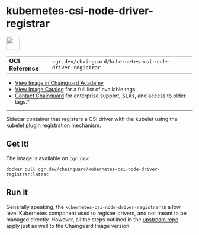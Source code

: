 <!--monopod:start-->
# kubernetes-csi-node-driver-registrar

<!--url:start-->
<a href="https://github.com/kubernetes-csi/node-driver-registrar">
<!--logo:start-->
  <img src="https://storage.googleapis.com/chainguard-academy/logos/kubernetes-csi-node-driver-registrar/logo.svg" width="36px" height="36px" />
<!--logo:end-->
</a>
<!--url:end-->

| | |
| - | - |
| **OCI Reference** | `cgr.dev/chainguard/kubernetes-csi-node-driver-registrar` |

* [View Image in Chainguard Academy](https://edu.chainguard.dev/chainguard/chainguard-images/reference/kubernetes-csi-node-driver-registrar/overview/)
* [View Image Catalog](https://console.enforce.dev/images/catalog) for a full list of available tags.
* [Contact Chainguard](https://www.chainguard.dev/chainguard-images) for enterprise support, SLAs, and access to older tags.*
---
<!--monopod:end-->

<!--overview:start-->
 Sidecar container that registers a CSI driver with the kubelet using the kubelet plugin registration mechanism. 
<!--overview:end-->

<!--getting:start-->
## Get It!
The image is available on `cgr.dev`:

```
docker pull cgr.dev/chainguard/kubernetes-csi-node-driver-registrar:latest
```
<!--getting:end-->

<!--body:start-->
## Run it

Generally speaking, the `kubernetes-csi-node-driver-registrar` is a low level Kubernetes component used to register drivers, and not meant to be managed directly. However, all the steps outlined in the [upstream repo](https://github.com/kubernetes-csi/node-driver-registrar) apply just as well to the Chainguard Image version.
<!--body:end-->
